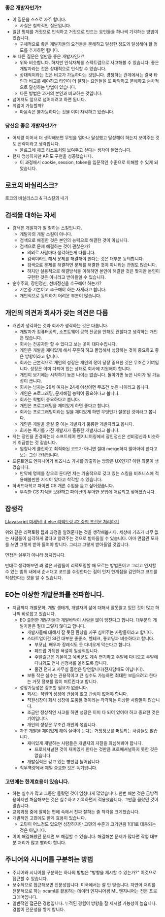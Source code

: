 ### 좋은 개발자인가?

- 이 질문을 스스로 자주 합니다.
  - 사실은 철학적인 질문입니다.
- 일단 명제를 거짓으로 인식하고 거짓으로 만드는 요인들을 하나씩 기각하는 방법이 있습니다.
  - 구체적으로 좋은 개발자들의 요건들을 분해하고 달성한 정도와 달성해야 할 정도를 추가하면 됩니다.
- 또 다른 질문은 얼만큼 좋은 개발자인가?
  - 위와 비슷합니다. 하지만 인식자체를 스펙트럼으로 사고해볼 수 있습니다. 좋은 개발자라는 것은 상대적으로 인식할 수 있습니다.
  - 상대적이라는 것은 비교가 가능하다는 것입니다. 경쟁하는 관계에서는 결국 타인과 비교를 해야하고 타인이 더 잘하는 요인들을 또 파악하고 분해하고 순차적으로 달성하는 방법이 있습니다.
  - 다른 방법은 과거의 본인과 비교하는 것입니다.
- 넘어져도 앞으로 넘어지려고 하면 됩니다.
- 취업이 가능할까?
  - 마음속은 불가능하다는 것을 이미 자각하고 있습니다.

### 당신은 좋은 개발자인가?

- 어제랑 이어서 더 생각해보면 무엇을 얼마나 달성했고 달성해야 하는지 보여주는 것도 전략이라고 생각합니다.
  - 블로그에 체크 리스트처럼 보여주고 싶다는 생각이 들었습니다.
- 현재 엉성하지만 API도 구현을 성공했습니다.
  - 이 과정에서 cookie, session, token을 입문적인 수준으로 이해할 수 있게 되었습니다.

## 로코의 바실리스크?

로코의 바실리스크 & 파스칼의 내기

## 검색을 대하는 자세

- 검색은 개발자가 일 잘하는 스킬입니다.
  - 개발자의 개발 스킬이 아니다.
  - 검색으로 해결한 것은 본인의 능력으로 해결한 것이 아닙니다.
  - 검색으로 문제 해결하는 것이 괜찮은가?
    - 의외로 사람마다 생각하는게 다릅니다.
    - 검색이라도 해서 문제를 해결해야 한다는 것은 대부분 동의합니다.
    - 검색으로 문제를 해결하면 문제를 해결한 것이 아니라는 관점도 많습니다.
    - 하지만 실용적으로 해결방식을 이해하면 본인이 해결한 것은 맞지만 본인이 구현한 것은 아니라고 받아들일 수 있습니다.
- 순수주의, 장인정신, 선비정신을 추구해야 하는가?
  - 기본중 기본이고 추구해야 하는 자세라고 합니다.
  - 개인적으로 동의하기 어려운 부분이 많습니다.

## 개인의 의견과 회사가 갖는 의견은 다름

<!-- - 무용지용(無用之用): 쓸모가 없는 것이 도리어 크게 쓰여진다는 뜻이다. -->

- 개인이 생각하는 것과 회사가 생각하는 것은 다릅니다.
  - 개발자가 컴퓨터공학, 소프트웨어 공학 전공을 안해도 괜찮다고 생각하는 개인은 많습니다.
  - 회사는 전공자만 할 수 있다고 보는 곳이 대다수입니다.
  - 개인은 개발을 재미있게 해서 꾸준히 하고 몰입해서 성장하는 것이 중요하고 좋은 방향이라고 합니다.
  - 회사는 근본적으로 개인의 성장은 개인의 몫이 당장 중요한 것은 무조건 기여입니다. 성장은 이미 다되어 있는 상태로 회사에 지원해야 합니다.
  - 개인이 보기에는 시작하기 늦은 나이는 없습니다. 돌아가면 늦은 나이가 될 가능성이 큽니다.
  - 회사는 남자는 26세 여자는 24세 이상이면 무조건 늦은 나이라고 봅니다.
  - 개인은 프로그래밍, 문제해결 능력이 중요하다고 봅니다.
  - 회사는 학벌이 중요하다고 봅니다.
  - 개인은 프로그래밍을 재미있게 하면 좋다고 합니다.
  - 회사는 프로그래밍이라는 일을 재미있게 하면 무엇인가 잘못된 것이라고 봅니다.
  - 개인은 개발을 즐길 줄 아는 개발자가 훌륭한 개발자라고 봅니다.
  - 회사는 독기를 가진 개발자가 훌륭한 개발자라고 봅니다.
- 저는 장인을 존경하는데 소프트웨어 엔지니어링에서 장인정신은 선비정신과 비슷하게 취급받는 것 같습니다.
  - 엄청나게 클린하고 최적화된 코드가 아니면 절대 merge하지 말아아야 한다고 보는 그런 관점입니다.
- 프론트엔드 엔지니어가 비즈니스 가치를 창출하는 방향은 UX인가? 이런 의문이 생겼습니다.
  - 만약에 명제를 참으로 둔다면 저는 기술적으로 갖고 있는 스킬을 비즈니스에 적용해볼만한 지식이 있다고 착각할 수 있습니다.
- 하버드대학교 파이썬 CS 개론 수업을 듣고 싶어졌습니다.
  - 부족한 CS 지식을 보완하고 파이썬의 우아한 문법에 매료되고 싶어졌습니다.

## 잡생각

[[Javascript 미세팁] if else 리팩토링 #2 중첩 조건문 처리하기](https://www.youtube.com/watch?v=4I-MiMmZdcQ)

위와 같은 리팩토링 팁과 과정을 알려준다는 것을 생각해봅시다. 세상에 기초가 너무 없는 사람들이 심각하게 많다고 알려주는 것으로 받아들일 수 있습니다. 아마 면접관 모자를 쓰면 그렇게 받아 들여야 합니다. 그리고 그렇게 받아들일 것입니다.

면접은 실무가 아니라 정치입니다.

반대로 생각해보면 꽤 많은 사람들이 리팩토링할 때 모르는 방법론이고 그리고 인지할 수 있는 범위 내에서 순서대고 코드를 수정한다는 점이 인지 한계점을 감안하고 코드를 작성한다는 것을 알 수 있습니다.

## EO는 이상한 개발문화를 전파합니다.

- 지금까지 개발문화, 개발 생태계, 개발자의 삶에 대해서 잘못알고 있던 것이 많고 하나씩 바로잡고 있습니다.
  - EO 출현한 개발자들과 개발바닥이 사람을 많이 망친다고 합니다. 대부분의 개발자들은 절대 그렇지 않다고 합니다.
    - 개발자들에 대해서 잘 못된 환상을 자꾸 심어주는 사람들이라고 합니다.
    - 스타트업이건 SI건 대부분 좋좋소, 헬테크, 좋코딩과 비슷하다고 합니다.
      - 부모님, 배우자 장례식도 못 다녀오게 막는다고 합니다.
      - 폐드립 가득한 욕설이 일상적입니다.
      - 주말출근은 기본이고 예비군도 계속 연기하고 주말에 다녀오고 주말에 다녀와도 연차 신청서를 올리도록 합니다.
      - 물건 던지고 사무실 흡연은 당연합니다(전자담배도 아닙니다).
    - 보통 작은 실수는 관용적이고 큰 실수도 가능하면 최대한 보듬으려고 한다는 거짓 정보를 많이 퍼트린다고 합니다.
  - 성장가능성은 강조할 필요가 없습니다.
    - 회사는 직원의 성장에 관심이 없고 관심이 없어야 합니다.
    - 직원성장이 회사 성장에 도움될 것이라는 착각하는 이상한 사람들이 많습니다.
    - 조금만 정상적인 사고를 하면 성장은 이미 다 되어 있어야 하고 중요한 것은 기여입니다.
    - 개인의 성장은 무조건 개인의 몫입니다.
  - 자꾸 개발을 재미있게 해야 실력이 는다는 거짓정보를 퍼트리는 사람들도 많습니다.
    - 재미있게 개발하는 사람들은 개발자의 자질을 의심해봐야 합니다.
      - 프로페셔널한 것이 재미있게 한다는 것만큼 프로페셔널하지 못한 것은 없습니다.
    - 개발실력은 갖고 있는 병만큼 늘어납니다.
  - 직무역량에서 제일 중요한 것은 독기입니다.

### 고민에는 한계효용이 있습니다.

- 하는 실수가 많고 그동안 몰랐던 것이 엄청나게 많았습니다. 한번 해본 것은 금방적용하지만 처음해보는 것은 실수하고 기록하면서 적용했습니다. 그만큼 몰랐던 것이 많습니다.
- 교육과정 중에 잘하는 편에 속해서 진짜 잘하는 줄 착각을 크게했습니다.
- 개발적인 고민에도 한계 효용이 있습니다.
  - 고민이 어느정도 있으면 성장하지만 고민의 수준과 크기만큼 1대1로 대응되는 것은 아닙니다.
- 이미 해결해봤던 문제면 또 해결할 수 있습니다. 해결해본 문제가 많다면 작업 대부분 처리가 많고 빨라야 합니다.

## 주니어와 시니어를 구분하는 방법

- 주니어와 시니어를 구분하는 하나의 방법은 "방향을 제시할 수 있는가?" 이것으로 접근할 수 있습니다.
- 보수적으로 접근해보면 전문성입니다. 미국에서는 잘 안 맞습니다. 자연어 처리를 전문적으로 하는 ocaml를 활용하는 데이터 엔지니어겸 ML 엔지니어는 전문 프로그래머입니다.
- 일반적인 접근은 경험입니다. 누적된 경험이 방향을 잘 제시할 가능성이 높습니다. 경험이 전문성을 쌓게 합니다.
